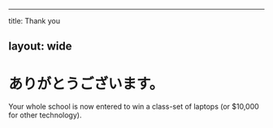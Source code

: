* * *

title: Thank you

## layout: wide

# ありがとうございます。

Your whole school is now entered to win a class-set of laptops (or $10,000 for other technology).